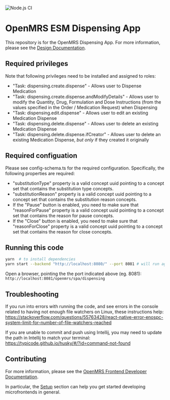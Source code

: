 ![Node.js CI](https://github.com/openmrs/openmrs-esm-dispensing/workflows/Node.js%20CI/badge.svg)

# OpenMRS ESM Dispensing App

This repository is for the OpenMRS Dispensing App. For more information, please see the
[Design Documentation](https://wiki.openmrs.org/display/projects/Dispensing+Design+Components).

## Required privileges

Note that following privileges need to be installed and assigned to roles:

* "Task: dispensing.create.dispense" - Allows user to Dispense Medication
* "Task: dispensing.create.dispense.andModifyDetails" - Allows user to modify the Quantity, Drug, Formulation and Dose Instructions (from the values specified in the Order / Medication Request) when Dispensing
* "Task: dispensing.edit.dispense" - Allows user to edit an existing Medication Dispense
* "Task: dispensing.delete.dispense" - Allows user to delete an existing Medication Dispense 
* "Task: dispensing.delete.dispense.ifCreator" - Allows user to delete an existing Medication Dispense, *but only* if they created it originally

## Required configuation

Please see config-schema.ts for the required configuration.  Specifically, the following properties are required:

* "substitutionType" property is a valid concept uuid pointing to a concept set that contains the substitution type concepts.
* "substitutionReason" property is a valid concept uuid pointing to a concept set that contains the substitution reason concepts.
* If the "Pause" button is enabled, you need to make sure that "reasonForPause" property is a valid concept uuid pointing to a concept set that contains the reason for pause concepts.
* If the "Close" button is enabled, you need to make sure that "reasonForClose" property is a valid concept uuid pointing to a concept set that contains the reason for close concepts.

## Running this code

```sh
yarn  # to install dependencies
yarn start --backend "http://localhost:8080/" --port 8081 # will run against a local OpenMRS server at localhost:8080, serving the frontend from 8081
```

Open a browser, pointing the the port indicated above (eg. 8081):
`http://localhost:8081/openmrs/spa/dispensing`

## Troubleshooting

If you run into errors with running the code, and see errors in the console related to having not enough file watchers on Linux,
these instructions help:  https://stackoverflow.com/questions/55763428/react-native-error-enospc-system-limit-for-number-of-file-watchers-reached

If you are unable to commit and push using Intellij, you may need to update the path in Intellij to match your terminal:
https://typicode.github.io/husky/#/?id=command-not-found

## Contributing

For more information, please see the
[OpenMRS Frontend Developer Documentation](https://openmrs.github.io/openmrs-esm-core/#/).

In particular, the [Setup](https://openmrs.github.io/openmrs-esm-core/#/getting_started/setup)
section can help you get started developing microfrontends in general.

